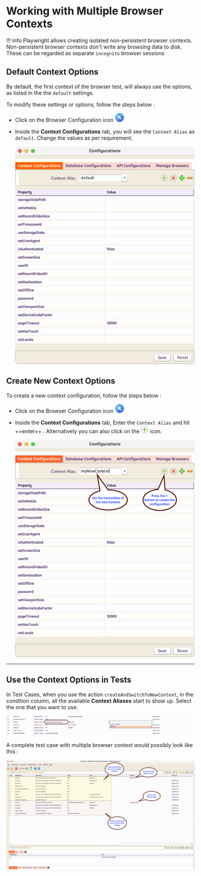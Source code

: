 # **Working with Multiple Browser Contexts**

!!! info 
    Playwright allows creating isolated non-persistent browser contexts. Non-persistent browser contexts don't write any browsing data to disk. These can be regarded as separate `incognito` browser sessions


## Default Context Options

By default, the first context of the browser test, will always use the options, as listed in the the `default` settings.

To modify these settings or options, follow the steps below :

* Click on the Browser Configuration icon ![browserConfig](../img/toolui/BrowserConfiguration.png "browserConfig")

* Inside the **Context Configurations** tab, you will see the `Context Alias` as `default`. Change the values as per requirement.
  
     ![defaultConfig](../img/toolui/defaultContext.png "defaultConfig")


## Create New Context Options

To create a new context configuration, follow the steps below :

* Click on the Browser Configuration icon ![browserConfig](../img/toolui/BrowserConfiguration.png "browserConfig")

* Inside the **Context Configurations** tab, Enter the `Context Alias` and hit ++enter++ . Alternatively you can also click on the ![add](../img/toolui/addIcon.png "add") icon.

     ![createConfig](../img/toolui/CreateContext.png "createConfig")


-----------

## Use the Context Options in Tests

In Test Cases, when you use the action `createAndSwitchToNewContext`, in the condition column, all the available **Context Aliases** start to show up. Select the one that you want to use.
     
![selectConfig](../img/toolui/contextsPrompts.png "selectConfig")

A complete test case with multiple browser context would possibly look like this :

![fullTest](../img/toolui/fullTestUsingContexts.png "fullTest")